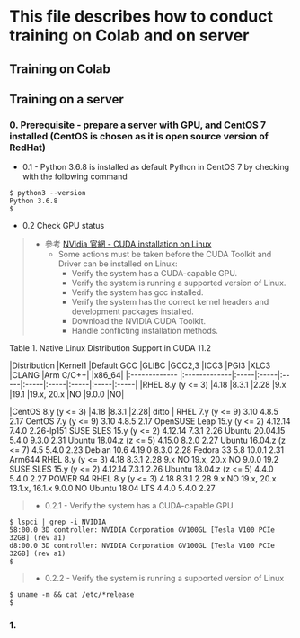 # This file describes how to conduct training on Colab and on server

## Training on Colab

## Training on a server
### 0. Prerequisite - prepare a server with GPU, and CentOS 7 installed (CentOS is chosen as it is open source version of RedHat)
- 0.1 - Python 3.6.8 is installed as default Python in CentOS 7 by checking with the following command

```
$ python3 --version
Python 3.6.8
$
```

- 0.2 Check GPU status
> - 參考 [NVidia 官網 - CUDA installation on Linux](https://docs.nvidia.com/cuda/cuda-installation-guide-linux/index.html)
>   - Some actions must be taken before the CUDA Toolkit and Driver can be installed on Linux:
>     - Verify the system has a CUDA-capable GPU.
>     - Verify the system is running a supported version of Linux.
>     - Verify the system has gcc installed.
>     - Verify the system has the correct kernel headers and development packages installed.
>     - Download the NVIDIA CUDA Toolkit.
>     - Handle conflicting installation methods.


Table 1. Native Linux Distribution Support in CUDA 11.2 

|Distribution 	|Kernel1 	|Default GCC 	|GLIBC 	|GCC2,3 	|ICC3 	|PGI3 	|XLC3 	|CLANG 	|Arm C/C++|
|x86_64|
|:------------- |:-------------|:-----|:-----|:-----|:-----|:-----|:-----|:-----|:-----|
|RHEL 8.y (y <= 3) 	|4.18 	|8.3.1 	|2.28 	|9.x 	|19.1 	|19.x, 20.x 	|NO 	|9.0.0 	|NO|


|CentOS 8.y (y <= 3) 	|4.18 	|8.3.1 	|2.28| ditto |
RHEL 7.y (y <= 9) 	3.10 	4.8.5 	2.17
CentOS 7.y (y <= 9) 	3.10 	4.8.5 	2.17
OpenSUSE Leap 15.y (y <= 2) 	4.12.14 	7.4.0 	2.26-lp151
SUSE SLES 15.y (y <= 2) 	4.12.14 	7.3.1 	2.26
Ubuntu 20.04.15 	5.4.0 	9.3.0 	2.31
Ubuntu 18.04.z (z <= 5) 	4.15.0 	8.2.0 	2.27
Ubuntu 16.04.z (z <= 7) 	4.5 	5.4.0 	2.23
Debian 10.6 	4.19.0 	8.3.0 	2.28
Fedora 33 	5.8 	10.0.1 	2.31
Arm644
RHEL 8.y (y <= 3) 	4.18 	8.3.1 	2.28 	9.x 	NO 	19.x, 20.x 	NO 	9.0.0 	19.2
SUSE SLES 15.y (y <= 2) 	4.12.14 	7.3.1 	2.26
Ubuntu 18.04.z (z <= 5) 	4.4.0 	5.4.0 	2.27
POWER 94
RHEL 8.y (y <= 3) 	4.18 	8.3.1 	2.28 	9.x 	NO 	19.x, 20.x 	13.1.x, 16.1.x 	9.0.0 	NO
Ubuntu 18.04 LTS 	4.4.0 	5.4.0 	2.27


> - 0.2.1 - Verify the system has a CUDA-capable GPU

```
$ lspci | grep -i NVIDIA
58:00.0 3D controller: NVIDIA Corporation GV100GL [Tesla V100 PCIe 32GB] (rev a1)
d8:00.0 3D controller: NVIDIA Corporation GV100GL [Tesla V100 PCIe 32GB] (rev a1)
$
```

> - 0.2.2 - Verify the system is running a supported version of Linux

```
$ uname -m && cat /etc/*release
$
```
### 1. 
